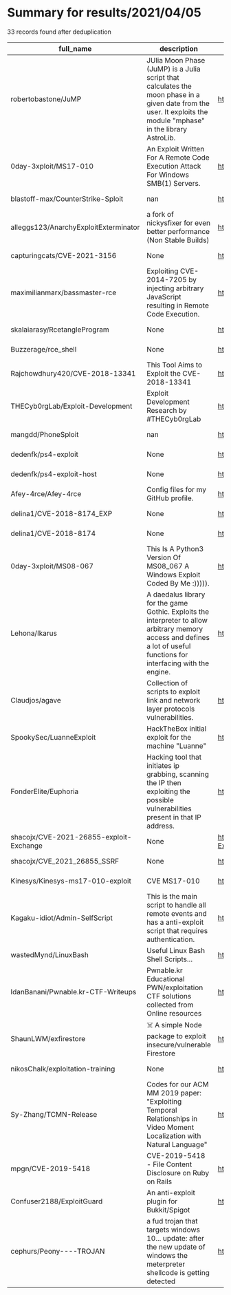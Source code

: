 
# Summary for results/2021/04/05
    
33 records found after deduplication

| full_name | description | html_url | matched_list | matched_count | pushed_at | size | stargazers_count | language | forks_count |
|-----------------------------------------|--------------------------------------------------------------------------------------------------------------------------------------------------------------------------|------------------------------------------------------------|---------------------------------------------|-----------------|---------------------------|--------|--------------------|------------|---------------|
| robertobastone/JuMP | JUlia Moon Phase (JuMP) is a Julia script that calculates the moon phase in a given date from the user. It exploits the module "mphase" in the library AstroLib. | https://github.com/robertobastone/JuMP | ['exploit'] | 1 | 2021-04-05 12:49:06+00:00 | 34 | 0 | Julia | 0 |
| 0day-3xploit/MS17-010 | An Exploit Written For A Remote Code Execution Attack For Windows SMB(1) Servers. | https://github.com/0day-3xploit/MS17-010 | ['exploit', 'remote code execution'] | 2 | 2021-04-05 01:27:39+00:00 | 73 | 0 | Python | 0 |
| blastoff-max/CounterStrike-Sploit | nan | https://github.com/blastoff-max/CounterStrike-Sploit | ['sploit'] | 1 | 2021-04-05 23:25:09+00:00 | 0 | 0 | nan | 0 |
| alleggs123/AnarchyExploitExterminator | a fork of nickysfixer for even better performance (Non Stable Builds) | https://github.com/alleggs123/AnarchyExploitExterminator | ['exploit'] | 1 | 2021-04-05 18:38:39+00:00 | 3 | 0 | | 0 |
| capturingcats/CVE-2021-3156 | None | https://github.com/capturingcats/CVE-2021-3156 | ['cve-2'] | 1 | 2021-04-05 18:03:00+00:00 | 2 | 0 | C | 0 |
| maximilianmarx/bassmaster-rce | Exploiting CVE-2014-7205 by injecting arbitrary JavaScript resulting in Remote Code Execution. | https://github.com/maximilianmarx/bassmaster-rce | ['exploit', 'rce', 'remote code execution'] | 3 | 2021-04-05 17:09:07+00:00 | 6 | 1 | Python | 0 |
| skalaiarasy/RcetangleProgram | None | https://github.com/skalaiarasy/RcetangleProgram | ['rce'] | 1 | 2021-04-05 15:25:04+00:00 | 85 | 0 | C# | 0 |
| Buzzerage/rce_shell | None | https://github.com/Buzzerage/rce_shell | ['rce'] | 1 | 2021-04-05 13:48:43+00:00 | 1 | 0 | PHP | 0 |
| Rajchowdhury420/CVE-2018-13341 | This Tool Aims to Exploit the CVE-2018-13341 | https://github.com/Rajchowdhury420/CVE-2018-13341 | ['cve-2', 'exploit'] | 2 | 2021-04-05 18:42:39+00:00 | 7 | 1 | Python | 0 |
| THECyb0rgLab/Exploit-Development | Exploit Development Research by #THECyb0rgLab | https://github.com/THECyb0rgLab/Exploit-Development | ['exploit'] | 1 | 2021-04-05 13:26:57+00:00 | 143368 | 1 | Python | 1 |
| mangdd/PhoneSploit | nan | https://github.com/mangdd/PhoneSploit | ['sploit'] | 1 | 2021-04-05 08:15:27+00:00 | 0 | 0 | nan | 0 |
| dedenfk/ps4-exploit | None | https://github.com/dedenfk/ps4-exploit | ['exploit'] | 1 | 2021-04-05 06:35:42+00:00 | 2432 | 0 | HTML | 0 |
| dedenfk/ps4-exploit-host | None | https://github.com/dedenfk/ps4-exploit-host | ['exploit'] | 1 | 2021-04-05 06:21:05+00:00 | 14 | 0 | HTML | 0 |
| Afey-4rce/Afey-4rce | Config files for my GitHub profile. | https://github.com/Afey-4rce/Afey-4rce | ['rce'] | 1 | 2021-04-05 04:58:54+00:00 | 0 | 0 | | 0 |
| delina1/CVE-2018-8174_EXP | None | https://github.com/delina1/CVE-2018-8174_EXP | ['cve-2'] | 1 | 2021-04-05 02:31:54+00:00 | 0 | 0 | | 0 |
| delina1/CVE-2018-8174 | None | https://github.com/delina1/CVE-2018-8174 | ['cve-2'] | 1 | 2021-04-05 02:27:49+00:00 | 0 | 0 | | 0 |
| 0day-3xploit/MS08-067 | This Is A Python3 Version Of MS08_067 A Windows Exploit Coded By Me :))))). | https://github.com/0day-3xploit/MS08-067 | ['exploit'] | 1 | 2021-04-05 01:27:04+00:00 | 4 | 0 | Python | 0 |
| Lehona/Ikarus | A daedalus library for the game Gothic. Exploits the interpreter to allow arbitrary memory access and defines a lot of useful functions for interfacing with the engine. | https://github.com/Lehona/Ikarus | ['exploit'] | 1 | 2021-04-05 16:09:16+00:00 | 368 | 5 | D | 5 |
| Claudjos/agave | Collection of scripts to exploit link and network layer protocols vulnerabilities. | https://github.com/Claudjos/agave | ['exploit'] | 1 | 2021-04-05 17:22:09+00:00 | 30 | 0 | Python | 0 |
| SpookySec/LuanneExploit | HackTheBox initial exploit for the machine "Luanne" | https://github.com/SpookySec/LuanneExploit | ['exploit'] | 1 | 2021-04-05 16:26:16+00:00 | 5 | 2 | Ruby | 0 |
| FonderElite/Euphoria | Hacking tool that initiates ip grabbing, scanning the IP then exploiting the possible vulnerabilities present in that IP address. | https://github.com/FonderElite/Euphoria | ['exploit'] | 1 | 2021-04-05 14:31:56+00:00 | 1523 | 4 | Python | 1 |
| shacojx/CVE-2021-26855-exploit-Exchange | None | https://github.com/shacojx/CVE-2021-26855-exploit-Exchange | ['cve-2', 'exploit'] | 2 | 2021-04-05 02:36:51+00:00 | 508 | 3 | Python | 2 |
| shacojx/CVE_2021_26855_SSRF | None | https://github.com/shacojx/CVE_2021_26855_SSRF | ['cve-2'] | 1 | 2021-04-05 02:43:11+00:00 | 38 | 3 | Java | 3 |
| Kinesys/Kinesys-ms17-010-exploit | CVE MS17-010 | https://github.com/Kinesys/Kinesys-ms17-010-exploit | ['exploit'] | 1 | 2021-04-05 10:39:03+00:00 | 6 | 6 | Python | 0 |
| Kagaku-idiot/Admin-SelfScript | This is the main script to handle all remote events and has a anti-exploit script that requires authentication. | https://github.com/Kagaku-idiot/Admin-SelfScript | ['exploit'] | 1 | 2021-04-05 11:12:42+00:00 | 28 | 0 | Lua | 0 |
| wastedMynd/LinuxBash | Useful Linux Bash Shell Scripts... | https://github.com/wastedMynd/LinuxBash | ['shellcode'] | 1 | 2021-04-05 00:09:28+00:00 | 88658 | 1 | Python | 0 |
| IdanBanani/Pwnable.kr-CTF-Writeups | Pwnable.kr Educational PWN/exploitation CTF solutions collected from Online resources | https://github.com/IdanBanani/Pwnable.kr-CTF-Writeups | ['exploit'] | 1 | 2021-04-05 10:37:05+00:00 | 3248 | 0 | Python | 0 |
| ShaunLWM/exfirestore | ☠️ A simple Node package to exploit insecure/vulnerable Firestore | https://github.com/ShaunLWM/exfirestore | ['exploit'] | 1 | 2021-04-05 04:31:41+00:00 | 23 | 0 | TypeScript | 0 |
| nikosChalk/exploitation-training | None | https://github.com/nikosChalk/exploitation-training | ['exploit'] | 1 | 2021-04-05 15:37:52+00:00 | 33114 | 0 | Python | 0 |
| Sy-Zhang/TCMN-Release | Codes for our ACM MM 2019 paper: "Exploiting Temporal Relationships in Video Moment Localization with Natural Language" | https://github.com/Sy-Zhang/TCMN-Release | ['exploit'] | 1 | 2021-04-05 22:30:57+00:00 | 6014 | 9 | Python | 3 |
| mpgn/CVE-2019-5418 | CVE-2019-5418 - File Content Disclosure on Ruby on Rails | https://github.com/mpgn/CVE-2019-5418 | ['cve-2'] | 1 | 2021-04-05 21:28:36+00:00 | 31 | 177 | | 23 |
| Confuser2188/ExploitGuard | An anti-exploit plugin for Bukkit/Spigot | https://github.com/Confuser2188/ExploitGuard | ['exploit'] | 1 | 2021-04-05 18:00:23+00:00 | 68 | 2 | Java | 0 |
| cephurs/Peony----TROJAN | a fud trojan that targets windows 10... update: after the new update of windows the meterpreter shellcode is getting detected | https://github.com/cephurs/Peony----TROJAN | ['shellcode'] | 1 | 2021-04-05 06:43:35+00:00 | 3835 | 0 | | 0 |

